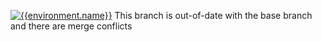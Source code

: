 [![{{environment.name}}](https://badgen.net/badge/{{environment.name}}/Merge%20Conflicts/{{badge.statusColors.error}}?labelColor={{environment.color}}&icon=github&scale=1.2)]({{deployManagerSiteUrl}}?environment={{environment.name}}&owner={{owner}}&repo={{repo}} 'Open the queue')
This branch is out-of-date with the base branch and there are merge conflicts
